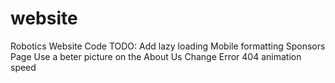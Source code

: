 # website
Robotics Website Code
TODO: Add lazy loading
Mobile formatting
Sponsors Page
Use a beter picture on the About Us
Change Error 404 animation speed
